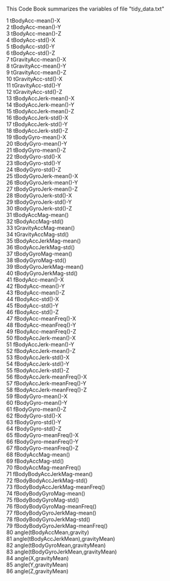 
This Code Book summarizes the variables of file "tidy_data.txt"



1 tBodyAcc-mean()-X  
2 tBodyAcc-mean()-Y  
3 tBodyAcc-mean()-Z  
4 tBodyAcc-std()-X  
5 tBodyAcc-std()-Y  
6 tBodyAcc-std()-Z  
7 tGravityAcc-mean()-X  
8 tGravityAcc-mean()-Y  
9 tGravityAcc-mean()-Z  
10 tGravityAcc-std()-X  
11 tGravityAcc-std()-Y  
12 tGravityAcc-std()-Z  
13 tBodyAccJerk-mean()-X  
14 tBodyAccJerk-mean()-Y  
15 tBodyAccJerk-mean()-Z  
16 tBodyAccJerk-std()-X  
17 tBodyAccJerk-std()-Y  
18 tBodyAccJerk-std()-Z  
19 tBodyGyro-mean()-X  
20 tBodyGyro-mean()-Y  
21 tBodyGyro-mean()-Z  
22 tBodyGyro-std()-X  
23 tBodyGyro-std()-Y  
24 tBodyGyro-std()-Z  
25 tBodyGyroJerk-mean()-X  
26 tBodyGyroJerk-mean()-Y  
27 tBodyGyroJerk-mean()-Z  
28 tBodyGyroJerk-std()-X  
29 tBodyGyroJerk-std()-Y  
30 tBodyGyroJerk-std()-Z  
31 tBodyAccMag-mean()  
32 tBodyAccMag-std()  
33 tGravityAccMag-mean()  
34 tGravityAccMag-std()  
35 tBodyAccJerkMag-mean()  
36 tBodyAccJerkMag-std()  
37 tBodyGyroMag-mean()  
38 tBodyGyroMag-std()  
39 tBodyGyroJerkMag-mean()  
40 tBodyGyroJerkMag-std()  
41 fBodyAcc-mean()-X  
42 fBodyAcc-mean()-Y  
43 fBodyAcc-mean()-Z  
44 fBodyAcc-std()-X  
45 fBodyAcc-std()-Y  
46 fBodyAcc-std()-Z  
47 fBodyAcc-meanFreq()-X  
48 fBodyAcc-meanFreq()-Y  
49 fBodyAcc-meanFreq()-Z  
50 fBodyAccJerk-mean()-X  
51 fBodyAccJerk-mean()-Y  
52 fBodyAccJerk-mean()-Z  
53 fBodyAccJerk-std()-X  
54 fBodyAccJerk-std()-Y  
55 fBodyAccJerk-std()-Z  
56 fBodyAccJerk-meanFreq()-X  
57 fBodyAccJerk-meanFreq()-Y  
58 fBodyAccJerk-meanFreq()-Z  
59 fBodyGyro-mean()-X  
60 fBodyGyro-mean()-Y  
61 fBodyGyro-mean()-Z  
62 fBodyGyro-std()-X  
63 fBodyGyro-std()-Y  
64 fBodyGyro-std()-Z  
65 fBodyGyro-meanFreq()-X  
66 fBodyGyro-meanFreq()-Y  
67 fBodyGyro-meanFreq()-Z  
68 fBodyAccMag-mean()  
69 fBodyAccMag-std()  
70 fBodyAccMag-meanFreq()  
71 fBodyBodyAccJerkMag-mean()  
72 fBodyBodyAccJerkMag-std()  
73 fBodyBodyAccJerkMag-meanFreq()  
74 fBodyBodyGyroMag-mean()  
75 fBodyBodyGyroMag-std()  
76 fBodyBodyGyroMag-meanFreq()  
77 fBodyBodyGyroJerkMag-mean()  
78 fBodyBodyGyroJerkMag-std()  
79 fBodyBodyGyroJerkMag-meanFreq()  
80 angle(tBodyAccMean,gravity)  
81 angle(tBodyAccJerkMean),gravityMean)  
82 angle(tBodyGyroMean,gravityMean)  
83 angle(tBodyGyroJerkMean,gravityMean)  
84 angle(X,gravityMean)  
85 angle(Y,gravityMean)  
86 angle(Z,gravityMean)  
